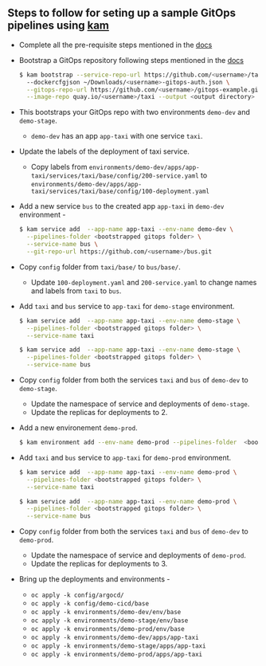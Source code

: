 ## Steps to follow for seting up a sample GitOps pipelines using [kam](../../releases)

- Complete all the pre-requisite steps mentioned in the [docs](/docs/journey/day1#day-1-operations)
- Bootstrap a GitOps repository following steps mentioned in the [docs](/docs/journey/day1#bootstrapping-the-manifest)

  ```sh
  $ kam bootstrap --service-repo-url https://github.com/<username>/taxi.git \          
    --dockercfgjson ~/Downloads/<username>-gitops-auth.json \
    --gitops-repo-url https://github.com/<username>/gitops-example.git \
    --image-repo quay.io/<username>/taxi --output <output directory> 

  ```

- This bootstraps your GitOps repo with two environments `demo-dev` and `demo-stage`.
  - `demo-dev` has an app `app-taxi` with one service `taxi`.
- Update the labels of the deployment of taxi service.
  - Copy labels from `environments/demo-dev/apps/app-taxi/services/taxi/base/config/200-service.yaml` to `environments/demo-dev/apps/app-taxi/services/taxi/base/config/100-deployment.yaml` 
- Add a new service `bus` to the created app `app-taxi` in `demo-dev` environment - 

  ```sh
  $ kam service add  --app-name app-taxi --env-name demo-dev \
    --pipelines-folder <bootstrapped gitops folder> \
    --service-name bus \
    --git-repo-url https://github.com/<username>/bus.git
  ```

- Copy `config` folder from `taxi/base/` to `bus/base/`.
  - Update `100-deployment.yaml` and `200-service.yaml` to change names and labels from `taxi` to `bus`.

- Add `taxi` and `bus` service to `app-taxi` for `demo-stage` environment.

  ```sh
  $ kam service add  --app-name app-taxi --env-name demo-stage \
    --pipelines-folder <bootstrapped gitops folder> \
    --service-name taxi 
  ```

  ```sh
  $ kam service add  --app-name app-taxi --env-name demo-stage \
    --pipelines-folder <bootstrapped gitops folder> \
    --service-name bus 
  ```

- Copy `config` folder from both the services `taxi` and `bus` of `demo-dev` to `demo-stage`.
  - Update the namespace of service and deployments of `demo-stage`.
  - Update the replicas for deployments to 2.

- Add a new environement `demo-prod`.
  
  ```sh
  $ kam environment add --env-name demo-prod --pipelines-folder  <bootstrapped gitops folder>
  ```

- Add `taxi` and `bus` service to `app-taxi` for `demo-prod` environment.

  ```sh
  $ kam service add  --app-name app-taxi --env-name demo-prod \
    --pipelines-folder <bootstrapped gitops folder> \
    --service-name taxi 

  ```

  ```sh
  $ kam service add  --app-name app-taxi --env-name demo-prod \
    --pipelines-folder <bootstrapped gitops folder> \
    --service-name bus 
  ```

- Copy `config` folder from both the services `taxi` and `bus` of `demo-dev` to `demo-prod`.
  - Update the namespace of service and deployments of `demo-prod`.
  - Update the replicas for deployments to 3.
- Bring up the deployments and environments - 
  - `oc apply -k config/argocd/`
  - `oc apply -k config/demo-cicd/base`
  - `oc apply -k environments/demo-dev/env/base`
  - `oc apply -k environments/demo-stage/env/base`
  - `oc apply -k environments/demo-prod/env/base`
  - `oc apply -k environments/demo-dev/apps/app-taxi`
  - `oc apply -k environments/demo-stage/apps/app-taxi`
  - `oc apply -k environments/demo-prod/apps/app-taxi`
